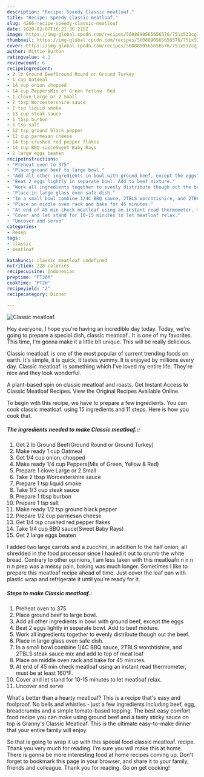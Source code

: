 ```yaml
---
description: "Recipe: Speedy Classic meatloaf."
title: "Recipe: Speedy Classic meatloaf."
slug: 4266-recipe-speedy-classic-meatloaf
date: 2020-02-07T16:21:30.215Z
image: https://img-global.cpcdn.com/recipes/5608890565656576/751x532cq70/classic-meatloaf-recipe-main-photo.jpg
thumbnail: https://img-global.cpcdn.com/recipes/5608890565656576/751x532cq70/classic-meatloaf-recipe-main-photo.jpg
cover: https://img-global.cpcdn.com/recipes/5608890565656576/751x532cq70/classic-meatloaf-recipe-main-photo.jpg
author: Mittie Burton
ratingvalue: 4.3
reviewcount: 6
recipeingredient:
- 2 lb Ground BeefGround Round or Ground Turkey
- 1 cup Oatmeal
- 14 cup onion chopped
- 14 cup PeppersMix of Green Yellow  Red
- 1 clove Large or 2 Small
- 2 tbsp Worcestershire sauce
- 1 tsp liquid smoke
- 13 cup steak sauce
- 1 tbsp burbon
- 1 tsp salt
- 12 tsp ground black pepper
- 12 cup parmesan cheese
- 14 tsp crushed red pepper flakes
- 14 cup BBQ sauceSweet Baby Rays
- 2 large eggs beaten
recipeinstructions:
- "Preheat oven to 375"
- "Place ground beef to large bowl."
- "Add all other ingredients in bowl with ground beef, except the eggs"
- "Beat 2 eggs lightly in separate bowl. Add to beef mixture."
- "Work all ingredients together to evenly distribute though out the beef."
- "Place in large glass oven safe dish."
- "In a small bowl combine 1/4C BBQ sauce, 2TBLS worchtishire, and 2TBLS steak sauce mix and add to top of meat loaf"
- "Place on middle oven rack and bake for 45 minutes."
- "At end of 45 min check meatloaf using an instant read thermometer, must be at least 160°F."
- "Cover and let stand for 10-15 minutes to let meatloaf relax."
- "Uncover and serve"
categories:
- Resep
tags:
- classic
- meatloaf

katakunci: classic meatloaf undefined
nutrition: 228 calories
recipecuisine: Indonesian
preptime: "PT38M"
cooktime: "PT2H"
recipeyield: "2"
recipecategory: Dinner

---
```



![Classic meatloaf.](https://img-global.cpcdn.com/recipes/5608890565656576/751x532cq70/classic-meatloaf-recipe-main-photo.jpg)

Hey everyone, I hope you're having an incredible day today. Today, we're going to prepare a special dish, classic meatloaf.. It is one of my favorites. This time, I'm gonna make it a little bit unique. This will be really delicious.

Classic meatloaf. is one of the most popular of current trending foods on earth. It's simple, it is quick, it tastes yummy. It is enjoyed by millions every day. Classic meatloaf. is something which I've loved my entire life. They're nice and they look wonderful.

A plant-based spin on classic meatloaf and roasts. Get Instant Access to Classic Meatloaf Recipes. View the Original Recipes Available Online.


To begin with this recipe, we have to prepare a few ingredients. You can cook classic meatloaf. using 15 ingredients and 11 steps. Here is how you cook that.

##### The ingredients needed to make Classic meatloaf.::

1. Get 2 lb Ground Beef(Ground Round or Ground Turkey)
1. Make ready 1 cup Oatmeal
1. Get 1/4 cup onion, chopped
1. Make ready 1/4 cup Peppers(Mix of Green, Yellow &amp; Red)
1. Prepare 1 clove Large or 2 Small
1. Take 2 tbsp Worcestershire sauce
1. Prepare 1 tsp liquid smoke
1. Take 1/3 cup steak sauce
1. Prepare 1 tbsp burbon
1. Prepare 1 tsp salt
1. Make ready 1/2 tsp ground black pepper
1. Prepare 1/2 cup parmesan cheese
1. Get 1/4 tsp crushed red pepper flakes
1. Take 1/4 cup BBQ sauce(Sweet Baby Rays)
1. Get 2 large eggs beaten


I added two large carrots and a zucchini, in addition to the half onion, all shredded in the food processor since I hauled it out to crumb the white bread. Contrary to other opinions, I am less taken with this meatloafn n n n n n prep was a messy pain, baking was much longer. Sometimes I like to prepare this meatloaf recipe ahead of time. Just cover the loaf pan with plastic wrap and refrigerate it until you&#39;re ready for it. 

##### Steps to make Classic meatloaf.:

1. Preheat oven to 375
1. Place ground beef to large bowl.
1. Add all other ingredients in bowl with ground beef, except the eggs
1. Beat 2 eggs lightly in separate bowl. Add to beef mixture.
1. Work all ingredients together to evenly distribute though out the beef.
1. Place in large glass oven safe dish.
1. In a small bowl combine 1/4C BBQ sauce, 2TBLS worchtishire, and 2TBLS steak sauce mix and add to top of meat loaf
1. Place on middle oven rack and bake for 45 minutes.
1. At end of 45 min check meatloaf using an instant read thermometer, must be at least 160°F.
1. Cover and let stand for 10-15 minutes to let meatloaf relax.
1. Uncover and serve


What&#39;s better than a hearty meatloaf? This is a recipe that&#39;s easy and foolproof. No bells and whistles - just a few ingredients including beef, egg, breadcrumbs and a simple tomato-based topping. The best easy comfort food recipe you can make using ground beef and a tasty sticky sauce on top is Granny&#39;s Classic Meatloaf. This is the ultimate easy-to-make dinner that your entire family will enjoy. 

So that is going to wrap it up with this special food classic meatloaf. recipe. Thank you very much for reading. I'm sure you will make this at home. There is gonna be more interesting food at home recipes coming up. Don't forget to bookmark this page in your browser, and share it to your family, friends and colleague. Thank you for reading. Go on get cooking!
